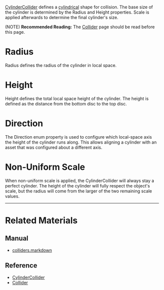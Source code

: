 [CylinderCollider](https://github.com/zeroengineteam/ZeroDocs/code_reference/class_reference/CylinderCollider.markdown) defines a [cylindrical](https://en.wikipedia.org/wiki/Cylinder ) shape for collision. The base size of the cylinder is determined by the Radius  and Height  properties. Scale is applied afterwards to determine the final cylinder's size.

(NOTE) **Recommended Reading:** The [Collider](https://github.com/zeroengineteam/ZeroDocs/zero_editor_documentation/zeromanual/physics/colliders.markdown) page should be read before this page.


 #  Radius
Radius  defines the radius of the cylinder in local space.

 #  Height
Height  defines the total local space height of the cylinder. The height is defined as the distance from the bottom disc to the top disc.

 #  Direction
The Direction enum property is used to configure which local-space axis the height of the cylinder runs along. This allows aligning a cylinder with an asset that was configured about a different axis.

 #  Non-Uniform Scale
When non-uniform scale is applied, the CylinderCollider will always stay a perfect cylinder. The height of the cylinder will fully respect the object's scale, but the radius will come from the larger of the two remaining scale values.


---
 #  Related Materials
 ##  Manual
- [colliders.markdown](https://github.com/zeroengineteam/ZeroDocs/zero_editor_documentation/zeromanual/physics/colliders.markdown)

 ##  Reference
- [CylinderCollider](https://github.com/zeroengineteam/ZeroDocs/code_reference/class_reference/CylinderCollider.markdown)
- [Collider](https://github.com/zeroengineteam/ZeroDocs/code_reference/class_reference/Collider.markdown) 

 